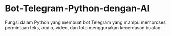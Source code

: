 # Bot-Telegram-Python-dengan-AI
Fungsi dalam Python yang membuat bot Telegram yang mampu memproses permintaan teks, audio, video, dan foto menggunakan kecerdasan buatan.
